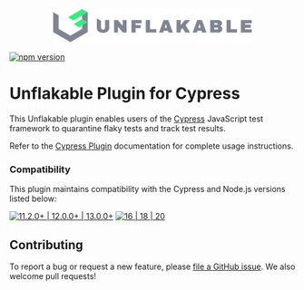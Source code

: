 <p align="center">
  <a href="https://unflakable.com" target="_blank" rel="noopener" align="center">
    <img src="https://github.com/unflakable/unflakable-javascript/blob/main/images/logo.svg?raw=true" width="350" alt="Unflakable" />
  </a>
</p>

[![npm version](https://img.shields.io/npm/v/@unflakable/cypress-plugin.svg)](https://www.npmjs.com/package/@unflakable/cypress-plugin)

# Unflakable Plugin for Cypress

This Unflakable plugin enables users of the [Cypress](https://cypress.io) JavaScript test framework
to quarantine flaky tests and track test results.

Refer to the [Cypress Plugin](https://docs.unflakable.com/plugins/cypress) documentation for
complete usage instructions.

### Compatibility

This plugin maintains compatibility with the Cypress and Node.js versions listed below:

[![11.2.0+ | 12.0.0+ | 13.0.0+](https://img.shields.io/badge/Cypress-11.2.0%2B%20%7C%2012.0.0%2B%20%7C%2013.0.0%2B-17202C?logo=cypress&labelColor=white&logoColor=17202C&style=flat)](https://cypress.io)
[![16 | 18 | 20](https://img.shields.io/badge/Node.js-16%20%7C%2018%20%7C%2020-339933?logo=node.js&labelColor=white&logoColor=339933&style=flat)](https://nodejs.org)

## Contributing

To report a bug or request a new feature, please
[file a GitHub issue](https://github.com/unflakable/unflakable-javascript/issues).
We also welcome pull requests!
